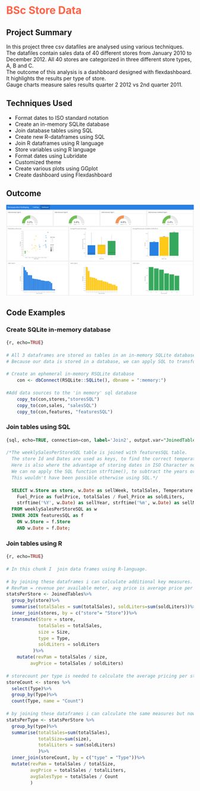 <h1 style="color: Tomato;">BSc Store Data</h1>

## **Project Summary**
In this project three csv datafiles are analysed using various techniques. <br>
The datafiles contain sales data of 40 different stores from January 2010 to December 2012. All 40 stores are categorized in three different store types, A, B and C.
<br>
The outcome of this analysis is a dashbboard designed with flexdashboard. It highlights the results per type of store.
<br>
Gauge charts measure sales results quarter 2 2012 vs 2nd quarter 2011. 


## **Techniques Used**
- Format dates to ISO standard notation
- Create an in-memory SQLite database
- Join database tables using SQL
- Create new R-dataframes using SQL
- Join R dataframes using R language
- Store variables using R language
- Format dates using Lubridate
- Customized theme
- Create various plots using GGplot
- Create dashboard using Flexdashboard


## **Outcome**
![dashboard](Images/Dashboard.png)


## Code Examples

### Create SQLite in-memory database

```r
{r, echo=TRUE}

# All 3 dataframes are stored as tables in an in-memory SQLite database.
# Because our data is stored in a database, we can apply SQL to transform the data.

# Create an ephemeral in-memory RSQLite database
    con <- dbConnect(RSQLite::SQLite(), dbname = ":memory:")

#Add data sources to the 'in memory' sql database
    copy_to(con,stores,"storesSQL")
    copy_to(con,sales, "salesSQL")
    copy_to(con,features, "featuresSQL")
```


### Join tables using SQL


```sql
{sql, echo=TRUE, connection=con, label='Join2', output.var="JoinedTables"}

/*The weeklySalesPerStoreSQL table is joined with featuresSQL table.
  The store Id and Dates are used as keys, to find the correct temperature and Fuel_Price in featuresSQL.   Because we joined the 2 tables, we can now calculate the sold liters and add as a new column.
  Here is also where the advantage of storing dates in ISO Character notation comes into play.
  We can no apply the SQL function strftime(), to subtract the years or other dateparts.
  This wouldn't have been possible otherwise using SQL.*/

  SELECT w.Store as store, w.Date as sellWeek, totalSales, Temperature as temperature, 
    Fuel_Price as fuelPrice, totalSales / Fuel_Price as soldLiters, 
    strftime('%Y', w.Date) as sellYear, strftime('%m', w.Date) as sellMonth
  FROM weeklySalesPerStoreSQL as w
  INNER JOIN featuresSQL as f
    ON w.Store = f.Store
    AND w.Date = f.Date;
```


### Join tables using R


```R
{r, echo=TRUE}

# In this chunk I  join data frames using R-language.

# by joining these dataframes i can calculate additional key measures. RevPam and AvgPrice.
# RevPam = revenue per available meter, avg price is average price per sold liter for each store
statsPerStore <- JoinedTables%>%
  group_by(store)%>%
  summarise(totalSales = sum(totalSales), soldLiters=sum(soldLiters))%>%
  inner_join(stores, by = c("store"= "Store"))%>%
  transmute(Store = store,
            totalSales = totalSales,
            size = Size,
            type = Type,
            soldLiters = soldLiters
          )%>%
    mutate(revPam = totalSales / size, 
         avgPrice = totalSales / soldLiters) 

# storecount per type is needed to calculate the average pricing per store type
storeCount <- stores %>%
  select(Type)%>%
  group_by(Type)%>%
  count(Type, name = "Count")

# by joining these dataframes i can calculate the same measures but now for each store type.
statsPerType <- statsPerStore %>%
  group_by(type)%>%
  summarise(totalSales=sum(totalSales), 
            totalSize=sum(size),
            totalLiters = sum(soldLiters)
            )%>%
  inner_join(storeCount, by = c("type" = "Type"))%>%
  mutate(revPam = totalSales / totalSize,
         avgPrice = totalSales / totalLiters,
         avgSalesType = totalSales / Count
         )
```